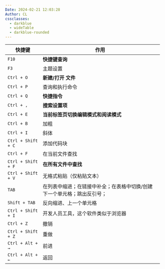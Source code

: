 ```yaml
---
Date: 2024-02-21 12:03:28
Author: CL
cssclasses:
  - darkblue
  - wideTable
  - darkblue-rounded
---
```

| 快捷键 | 作用 |
| ---- | ---- |
| `F10` | **快捷键查询** |
| `F3` | 主题设置 |
| `Ctrl + O` | **新建/打开 文件** |
| `Ctrl + P` | 查询和执行命令 |
| `Ctrl + Q` | **快捷指令** |
| `Ctrl + ,` | **搜索设置项** |
| `Ctrl + E` | **当前标签页切换编辑模式和阅读模式** |
| `Ctrl + B` | 加粗 |
| `Ctrl + I` | 斜体 |
| `Ctrl + Shift + C` | 添加代码块 |
| `Ctrl + F` | 在当前文件查找 |
| `Ctrl + Shift + F` | **在所有文件中查找** |
| `Ctrl + Shift + V` | 无格式粘贴（仅粘贴文本） |
| `TAB` | 在列表中缩进；在链接中补全；在表格中切换/创建下一个单元格；跳出反引号； |
| `Shift + TAB` | 反向缩进、上一个单元格 |
| `Ctrl + Shift + I` | 开发人员工具，这个软件类似于浏览器 |
| `Ctrl + Z` | 撤销 |
| `Ctrl + Shift + Z` | 重做 |
| `Ctrl + Alt + →` | 前进 |
| `Ctrl + Alt + ←` | 返回 |
